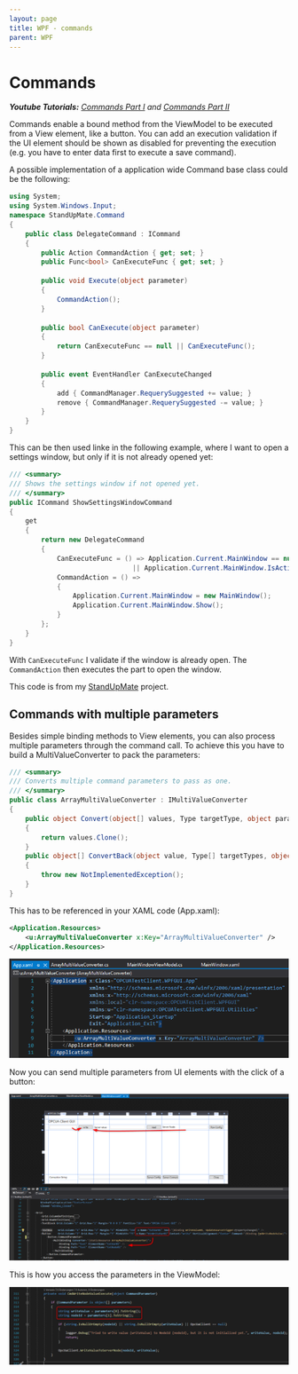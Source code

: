 ```yaml
---
layout: page
title: WPF - commands
parent: WPF
---
```


# Commands

***Youtube Tutorials:** [Commands Part I](https://www.youtube.com/watch?v=HDSRG7GvPbo) and [Commands Part II](https://www.youtube.com/watch?v=8WfD2cFRymM)*

Commands enable a bound method from the ViewModel to be executed from a View element, like a button. You can add an execution validation if the UI element should be shown as disabled for preventing the execution (e.g. you have to enter data first to execute a save command). 

A possible implementation of a application wide Command base class could be the following:

```csharp
using System;
using System.Windows.Input;
namespace StandUpMate.Command
{
    public class DelegateCommand : ICommand
    {
        public Action CommandAction { get; set; }
        public Func<bool> CanExecuteFunc { get; set; }

        public void Execute(object parameter)
        {
            CommandAction();
        }

        public bool CanExecute(object parameter)
        {
            return CanExecuteFunc == null || CanExecuteFunc();
        }

        public event EventHandler CanExecuteChanged
        {
            add { CommandManager.RequerySuggested += value; }
            remove { CommandManager.RequerySuggested -= value; }
        }
    }
}
```

This can be then used linke in the following example, where I want to open a settings window, but only if it is not already opened yet:

```csharp
/// <summary>
/// Shows the settings window if not opened yet.
/// </summary>
public ICommand ShowSettingsWindowCommand
{
    get
    {
        return new DelegateCommand
        {
            CanExecuteFunc = () => Application.Current.MainWindow == null 
	                           || Application.Current.MainWindow.IsActive == false,
            CommandAction = () =>
            {
                Application.Current.MainWindow = new MainWindow();
                Application.Current.MainWindow.Show();
            }
        };
    }
}
```
With `CanExecuteFunc` I validate if the window is already open. The `CommandAction` then executes the part to open the window.

This code is from my [StandUpMate](https://github.com/Skjoldrun/StandUpMate) project.


## Commands with multiple parameters

Besides simple binding methods to View elements, you can also process multiple parameters through the command call. To achieve this you have to build a MultiValueConverter to pack the parameters:

```csharp
/// <summary>
/// Converts multiple command parameters to pass as one.
/// </summary>
public class ArrayMultiValueConverter : IMultiValueConverter
{
    public object Convert(object[] values, Type targetType, object parameter, CultureInfo culture)
    {
        return values.Clone();
    }
    public object[] ConvertBack(object value, Type[] targetTypes, object parameter, CultureInfo culture)
    {
        throw new NotImplementedException();
    }
}
```

This has to be referenced in your XAML code (App.xaml):

```xml
<Application.Resources>
    <u:ArrayMultiValueConverter x:Key="ArrayMultiValueConverter" />
</Application.Resources>
```

[![ArrayMultiValueConverter reference in XAML](/assets/images/articles/commands/ArrayMultiValueConverter-reference.png)](/assets/images/articles/commands/ArrayMultiValueConverter-reference.png)

Now you can send multiple parameters from UI elements with the click of a button:

[![ArrayMultiValueConverter reference in XAML](/assets/images/articles/commands/example-view.png)](/assets/images/articles/commands/example-view.png)

This is how you access the parameters in the ViewModel:

[![ArrayMultiValueConverter reference in XAML](/assets/images/articles/commands/access-param-ViewModel.png)](/assets/images/articles/commands/access-param-ViewModel.png)
